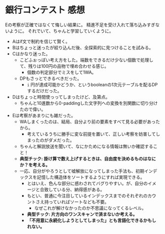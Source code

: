 # 銀行コンテスト 感想

Eの考察が正確ではなくて悔しい結果に。
精進不足を受け入れて落ち込みすぎないように。
それでいて、ちゃんと学習していくように。

- Aはif文で制約を信じて賢く。
- Bはちょっと迷ったが絞り込んだ後、全探索的に見つけることを試みる。
- Cはかなり迷った。
  - こどふぉっぽい考え方をした。端数をできるだけ少ない個数で処理して、残りは100円の品物で埋め合わせる感じ。
    - 個数の判定部分でミスをして1WA。
  - DPもさっとできるべきだった。
    - `i` 円が達成可能かどうか、というbooleanの1次元テーブルを配るDPするだけだった。
- Dはちょっと時間使っってしまったけど、及第点。
  - ちゃんと10進数から0-paddingした文字列への変換を別関数に切り分けたので偉い。
- Eは考察があまりにも雑だった。
  - WAしまくったのは、結局、自分より前の要素をすべて見る必要があったから。
    - 考えているうちに勝手に変な前提を置いて、正しい考察を妨害してしまったのがダメだった。
  - ちゃんと解説放送を聞いて、なにかためになる情報は無いか確認すること！
  - **典型チック: 掛け算で数え上げするときは、自由度を決めるものはなにか？を考える。**
  - 一応、自分がやろうとして嘘解放になってしまった手法も、初期インデックスを記憶した構造体をソートするようにすれば実現できる。
    - とはいえ、色んな部分に惑わされてバグりやすい。が、自分のイメージと合致している分、納得感がある。
    - もとい、普通に今注目しているインデックスまでのそれぞれのカウントさえ持っていればソートなども不要。
      - なぜこれが解けなかったのか不思議になってくるレベル。
    - **典型チック: 片方向のワンスキャンで済まないか考える。**
    - **「不用意に永続化しようとしてしまった」とも言語化できるかもしれない。**

